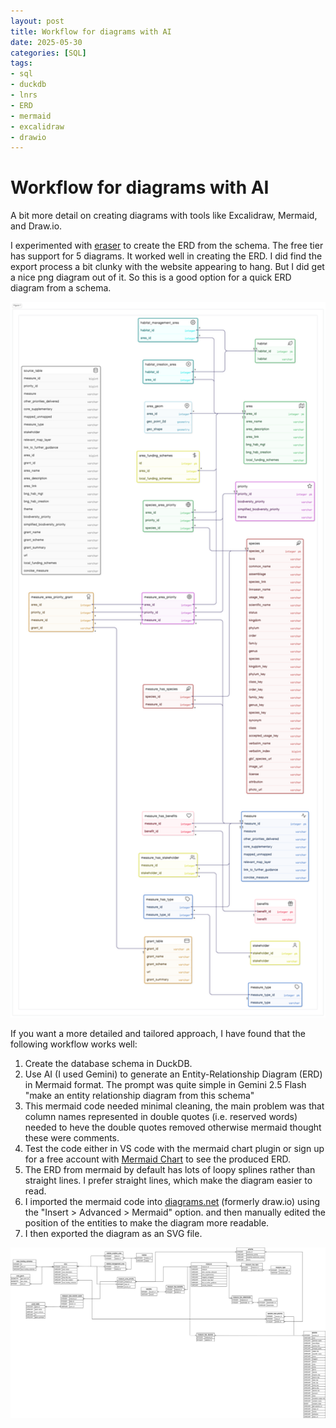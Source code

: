 ```yaml
---
layout: post
title: Workflow for diagrams with AI
date: 2025-05-30
categories: [SQL]
tags:
- sql
- duckdb
- lnrs
- ERD
- mermaid
- excalidraw
- drawio
---
```

# Workflow for diagrams with AI

A bit more detail on creating diagrams with tools like Excalidraw, Mermaid, and Draw.io.

I experimented with [eraser](eraser.app.io) to create the ERD from the schema. The free tier has support for 5 diagrams. It worked well in creating the ERD. I did find the export process a bit clunky with the website appearing to hang. But I did get a nice png diagram out of it. So this is a good option for a quick ERD diagram from a schema.

<img src="https://github.com/stevecrawshaw/lnrs/blob/main/diagram-export-30-05-2025-11_27_01.png?raw=true" width = "800" alt="ERD from eraser.app.io" />

If you want a more detailed and tailored approach, I have found that the following workflow works well:

1. Create the database schema in DuckDB.
2. Use AI (I used Gemini) to generate an Entity-Relationship Diagram (ERD) in Mermaid format. The prompt was quite simple in Gemini 2.5 Flash "make an entity relationship diagram from this schema"
3. This mermaid code needed minimal cleaning, the main problem was that column names represented in double quotes (i.e. reserved words) needed to heve the double quotes removed otherwise mermaid thought these were comments.
4. Test the code either in VS code with the mermaid chart plugin or sign up for a free account with [Mermaid Chart](https://www.mermaidchart.com/) to see the produced ERD.
5. The ERD from mermaid by default has lots of loopy splines rather than straight lines. I prefer straight lines, which make the diagram easier to read.
6. I imported the mermaid code into [diagrams.net](https://app.diagrams.net/) (formerly draw.io) using the "Insert > Advanced > Mermaid" option. and then manually edited the position of the entities to make the diagram more readable.
7. I then exported the diagram as an SVG file.



<img src="https://raw.githubusercontent.com/stevecrawshaw/lnrs/aec44511fbe44a367e8c184d82bbbcb5d7abb07b/lnrs_erd.drawio.svg" width = "800" alt="ERD from mermaid in diagrams.net" />